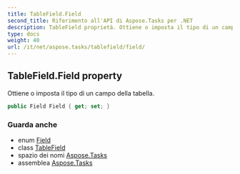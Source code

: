 ```yaml
---
title: TableField.Field
second_title: Riferimento all'API di Aspose.Tasks per .NET
description: TableField proprietà. Ottiene o imposta il tipo di un campo della tabella.
type: docs
weight: 40
url: /it/net/aspose.tasks/tablefield/field/
---
```

## TableField.Field property

Ottiene o imposta il tipo di un campo della tabella.

```csharp
public Field Field { get; set; }
```

### Guarda anche

* enum [Field](../../field/)
* class [TableField](../)
* spazio dei nomi [Aspose.Tasks](../../tablefield/)
* assemblea [Aspose.Tasks](../../../)


